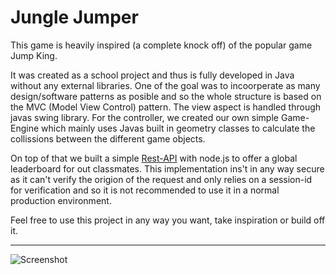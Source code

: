 # Jungle Jumper

This game is heavily inspired (a complete knock off) of the popular game Jump King. 

It was created as a school project and thus is fully developed in Java without any external libraries. One of the goal was to incoorperate as many design/software patterns as posible and so the whole structure is based on the MVC (Model View Control) pattern. The view aspect is handled through javas swing library. For the controller, we created our own simple Game-Engine which mainly uses Javas built in geometry classes to calculate the collissions between the different game objects.

On top of that we built a simple [Rest-API](https://github.com/zelythia/JumpKing-ish/tree/master/RestApi) with node.js to offer a global leaderboard for out classmates. This implementation ins't in any way secure as it can't verify the origion of the request and only relies on a session-id for verification and so it is not recommended to use it in a normal production environment.

Feel free to use this project in any way you want, take inspiration or build off it. 

<hr>

![Screenshot](https://github.com/zelythia/JumpKing-ish/blob/master/screenshot.png)
